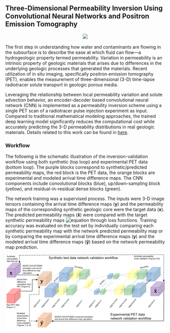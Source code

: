 ## Three-Dimensional Permeability Inversion Using Convolutional Neural Networks and Positron Emission Tomography
<p align="center">
<img src="./Figures/f7.jpg" width="800px"></img>
</p>

The first step in understanding how water and contaminants are flowing in the subsurface is to describe the ease at which fluid can flow—a hydrogeologic property termed permeability. Variation in permeability is an intrinsic property of geologic materials that arises due to differences in the underlying geologic processes that generated the materials. Recent utilization of in situ imaging, specifically positron emission tomography (PET), enables the measurement of three-dimensional (3-D) time-lapse radiotracer solute transport in geologic porous media. 

Leveraging the relationship between local permeability variation and solute advection behavior, an encoder-decoder based convolutional neural network (CNN) is implemented as a permeability inversion scheme using a single PET scan of a radiotracer pulse injection experiment as input. Compared to traditional mathematical modeling approaches, the trained deep learning model significantly reduces the computational cost while accurately predicting the 3-D permeability distributions in real geologic materials. Details related to this work can be found in <a href="https://doi.org/10.1029/2021WR031554">here</a>.

### Workflow
The following is the schematic illustration of the inversion-validation workflow using both synthetic (top loop) and experimental PET data (bottom loop). The purple blocks correspond to synthetic/predicted permeability maps, the red block is the PET data, the orange blocks are experimental and modeled arrival time difference maps. The CNN components include convolutional blocks (blue), up/down-sampling block (yellow), and residual-in-residual dense blocks (green).

The network training was a supervised process. The inputs were 3-D image tensors containing the arrival time difference maps ($\pmb{y}$) and the permeability maps of the corresponding synthetic geologic core were the target data ($\pmb{x}$). The predicted permeability maps ($\pmb{\hat{x}}$) were compared with the target synthetic permeability maps ![equation](https://latex.codecogs.com/gif.download?%5Cpmb%7B%5Chat%7Bx%7D%7D) through loss functions. Training accuracy was evaluated on the test set by individually comparing each synthetic permeability map with the network predicted permeability map or by comparing the experimental arrival time difference maps ($\pmb{y}$) and the modeled arrival time difference maps ($\pmb{\hat{y}}$) based on the network permeability map prediction.
<p align="center">
<img src="./Figures/workflow_figv2.jpg" width="800px"></img>
</p>

